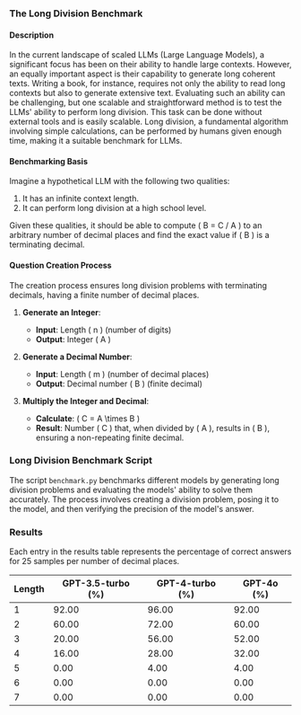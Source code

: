 ### The Long Division Benchmark

#### Description

In the current landscape of scaled LLMs (Large Language Models), a significant focus has been on their ability to handle large contexts. However, an equally important aspect is their capability to generate long coherent texts. Writing a book, for instance, requires not only the ability to read long contexts but also to generate extensive text. Evaluating such an ability can be challenging, but one scalable and straightforward method is to test the LLMs' ability to perform long division. This task can be done without external tools and is easily scalable. Long division, a fundamental algorithm involving simple calculations, can be performed by humans given enough time, making it a suitable benchmark for LLMs.

#### Benchmarking Basis

Imagine a hypothetical LLM with the following two qualities:

1. It has an infinite context length.
2. It can perform long division at a high school level.

Given these qualities, it should be able to compute \( B = C / A \) to an arbitrary number of decimal places and find the exact value if \( B \) is a terminating decimal.

#### Question Creation Process

The creation process ensures long division problems with terminating decimals, having a finite number of decimal places.

1. **Generate an Integer**:
   - **Input**: Length \( n \) (number of digits)
   - **Output**: Integer \( A \)

2. **Generate a Decimal Number**:
   - **Input**: Length \( m \) (number of decimal places)
   - **Output**: Decimal number \( B \) (finite decimal)

3. **Multiply the Integer and Decimal**:
   - **Calculate**: \( C = A \times B \)
   - **Result**: Number \( C \) that, when divided by \( A \), results in \( B \), ensuring a non-repeating finite decimal.

### Long Division Benchmark Script

The script `benchmark.py` benchmarks different models by generating long division problems and evaluating the models' ability to solve them accurately. The process involves creating a division problem, posing it to the model, and then verifying the precision of the model's answer.

### Results

Each entry in the results table represents the percentage of correct answers for 25 samples per number of decimal places.

| Length | GPT-3.5-turbo (%) | GPT-4-turbo (%) | GPT-4o (%) |
|--------|-------------------|-----------------|------------|
| 1      | 92.00             | 96.00           | 92.00      |
| 2      | 60.00             | 72.00           | 60.00      |
| 3      | 20.00             | 56.00           | 52.00      |
| 4      | 16.00             | 28.00           | 32.00      |
| 5      | 0.00              | 4.00            | 4.00       |
| 6      | 0.00              | 0.00            | 0.00       |
| 7      | 0.00              | 0.00            | 0.00       |
